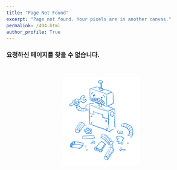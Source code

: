 ```yaml
---
title: "Page Not Found"
excerpt: "Page not found. Your pixels are in another canvas."
permalink: /404.html
author_profile: True
---
```



### 요청하신 페이지를 찾을 수 없습니다.

<br>
<a href = "https://soomin461.github.io/" height="5" widht="10" taget="_blank">
    <p align="center">
        <img src="/assets/images/not_found.png">
    </p>
<a>


<script>
  var GOOG_FIXURL_LANG = 'en';
  var GOOG_FIXURL_SITE = 'https://soomin461.github.io'
</script>
<script src="https://linkhelp.clients.google.com/tbproxy/lh/wm/fixurl.js">
</script>